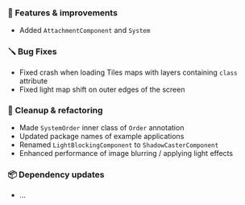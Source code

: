 ### 🚀 Features & improvements

- Added `AttachmentComponent` and `System`

### 🪛 Bug Fixes

- Fixed crash when loading Tiles maps with layers containing `class` attribute
- Fixed light map shift on outer edges of the screen

### 🧽 Cleanup & refactoring

- Made `SystemOrder` inner class of `Order` annotation 
- Updated package names of example applications
- Renamed `LightBlockingComponent` to `ShadowCasterComponent`
- Enhanced performance of image blurring / applying light effects

### 📦 Dependency updates

- ...